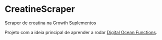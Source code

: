 # CreatineScraper

Scraper de creatina na Growth Suplementos

Projeto com a ideia principal de aprender a rodar [Digital Ocean Functions](https://www.digitalocean.com/products/functions).

